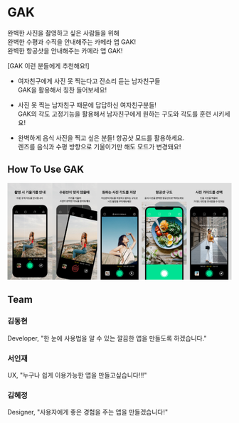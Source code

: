 # GAK
완벽한 사진을 촬영하고 싶은 사람들을 위해<br> 
완벽한 수평과 수직을 안내해주는 카메라 앱 GAK!<br>
완벽한 항공샷을 안내해주는 카메라 앱 GAK!

[GAK 이런 분들에게 추천해요!]

- 여자친구에게 사진 못 찍는다고 잔소리 듣는 남자친구들<br>
 GAK을 활용해서 칭찬 들어보세요!

- 사진 못 찍는 남자친구 때문에 답답하신 여자친구분들!<br>
   GAK의 각도 고정기능을 활용해서 남자친구에게 원하는 구도와 각도를 훈련 시키세요!

- 완벽하게 음식 사진을 찍고 싶은 분들! 항공샷 모드를 활용하세요.<br>
   렌즈를 음식과 수평 방향으로 기울이기만 해도 모드가 변경돼요!

 ## How To Use GAK
 <img src="Sandbox/GitHubImage/6.5ver_screenshot01.png" width="20%" height="15%" title="px(픽셀) 크기 설정" alt="RubberDuck"><img src="Sandbox/GitHubImage/6.5ver_screenshot02.png" width="20%" height="15%" title="px(픽셀) 크기 설정" alt="RubberDuck"><img src="Sandbox/GitHubImage/6.5ver_screenshot03.png" width="20%" height="15%" title="px(픽셀) 크기 설정" alt="RubberDuck"><img src="Sandbox/GitHubImage/6.5ver_screenshot04.png" width="20%" height="15%" title="px(픽셀) 크기 설정" alt="RubberDuck"><img src="Sandbox/GitHubImage/6.5ver_screenshot05.png" width="20%" height="15%" title="px(픽셀) 크기 설정" alt="RubberDuck">
 
 
## Team

### 김동현
Developer, "한 눈에 사용법을 알 수 있는 깔끔한 앱을 만들도록 하겠습니다."

### 서인재
UX, "누구나 쉽게 이용가능한 앱을 만들고싶습니다!!!" 

### 김혜정
Designer, "사용자에게 좋은 경험을 주는 앱을 만들겠습니다!"
